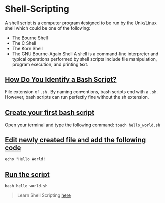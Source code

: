 # Shell-Scripting

A shell script is a computer program designed to be run by the Unix/Linux shell which could be one of the following:

* The Bourne Shell
* The C Shell
* The Korn Shell
* The GNU Bourne-Again Shell
A shell is a command-line interpreter and typical operations performed by shell scripts include file manipulation, program execution, and printing text.

## <ins>**How Do You Identify a Bash Script?**</ins>
File extension of ```.sh.```
By naming conventions, bash scripts end with a ```.sh```. However, bash scripts can run perfectly fine without the sh extension.

## <ins>**Create your first bash script**</ins>
Open your terminal and type the following command:
```touch hello_world.sh```

## <ins>**Edit newly created file and add the following code**</ins>
```echo "Hello World!```

## <ins>**Run the script**</ins>
```bash hello_world.sh```

> Learn Shell Scripting [here](https://www.youtube.com/watch?v=GtovwKDemnI)